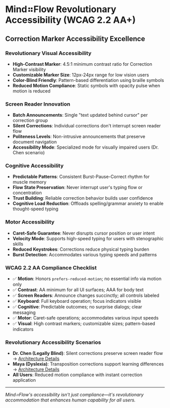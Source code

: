 <!--══════════════════════════════════════════════════
  ╔══════════════════════════════════════════════════════╗
  ║  ░  A 1 1 Y  —  W C A G   2 . 2   A A  ░░░░░░░░░░░░  ║
  ║                                                      ║
  ║                                                      ║
  ║                                                      ║
  ║                                                      ║
  ║           ╌╌  P L A C E H O L D E R  ╌╌              ║
  ║                                                      ║
  ║                                                      ║
  ║                                                      ║
  ║                                                      ║
  ╚══════════════════════════════════════════════════════╝
    • WHAT ▸ Accessibility checklist (WCAG 2.2 AA)
    • WHY  ▸ Bake inclusion into requirements
    • HOW  ▸ Verify before each release
-->

# Mind⠶Flow Revolutionary Accessibility (WCAG 2.2 AA+)

## Correction Marker Accessibility Excellence

### **Revolutionary Visual Accessibility**
- **High-Contrast Marker**: 4.5:1 minimum contrast ratio for Correction Marker visibility
- **Customizable Marker Size**: 12px-24px range for low vision users
- **Color-Blind Friendly**: Pattern-based differentiation using braille symbols
- **Reduced Motion Compliance**: Static symbols with opacity pulse when motion is reduced

### **Screen Reader Innovation**
- **Batch Announcements**: Single "text updated behind cursor" per correction group
- **Silent Corrections**: Individual corrections don't interrupt screen reader flow
- **Politeness Levels**: Non-intrusive announcements that preserve document navigation
- **Accessibility Mode**: Specialized mode for visually impaired users (Dr. Chen scenario)

### **Cognitive Accessibility**
- **Predictable Patterns**: Consistent Burst-Pause-Correct rhythm for muscle memory
- **Flow State Preservation**: Never interrupt user's typing flow or concentration
- **Trust Building**: Reliable correction behavior builds user confidence
- **Cognitive Load Reduction**: Offloads spelling/grammar anxiety to enable thought-speed typing

### **Motor Accessibility** 
- **Caret-Safe Guarantee**: Never disrupts cursor position or user intent
- **Velocity Mode**: Supports high-speed typing for users with stenographic skills
- **Reduced Keystrokes**: Corrections reduce physical typing burden
- **Burst Detection**: Accommodates various typing speeds and patterns

### **WCAG 2.2 AA Compliance Checklist**
- ✅ **Motion**: Honors `prefers-reduced-motion`; no essential info via motion only
- ✅ **Contrast**: AA minimum for all UI surfaces; AAA for body text
- ✅ **Screen Readers**: Announce changes succinctly; all controls labeled
- ✅ **Keyboard**: Full keyboard operation; focus indicators visible
- ✅ **Cognitive**: Predictable outcomes; no surprise dialogs; clear messaging
- ✅ **Motor**: Caret-safe operations; accommodates various input speeds
- ✅ **Visual**: High contrast markers; customizable sizes; pattern-based indicators

### **Revolutionary Accessibility Scenarios**
- **Dr. Chen (Legally Blind)**: Silent corrections preserve screen reader flow → [Architecture Details](../04-architecture/seven-scenarios-architecture.md#scenario-3-accessibility-champion---dr-sarah-chen-legally-blind-researcher)
- **Maya (Dyslexia)**: Transposition corrections support learning differences → [Architecture Details](../04-architecture/seven-scenarios-architecture.md#scenario-1-academic-excellence---maya-graduate-student-with-dyslexia)
- **All Users**: Reduced motion compliance with instant correction application

---

*Mind⠶Flow's accessibility isn't just compliance—it's revolutionary accommodation that enhances human capability for all users.*

<!-- DOC META: VERSION=1.0 | UPDATED=2025-09-17T20:46:38Z -->

